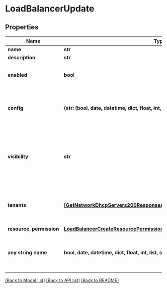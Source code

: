 # LoadBalancerUpdate


## Properties
Name | Type | Description | Notes
------------ | ------------- | ------------- | -------------
**name** | **str** | Name | [optional] 
**description** | **str** | Description | [optional] 
**enabled** | **bool** | Activate (true) or disable (false) | [optional] 
**config** | **{str: (bool, date, datetime, dict, float, int, list, str, none_type)}** | Configuration object with parameters that vary by load balancer type. | [optional] 
**visibility** | **str** | private or public | [optional]  if omitted the server will use the default value of "public"
**tenants** | [**[GetNetworkDhcpServers200ResponseAllOfNetworkDhcpServersInnerOwner]**](GetNetworkDhcpServers200ResponseAllOfNetworkDhcpServersInnerOwner.md) | Array of tenant account ids that are allowed access | [optional] 
**resource_permission** | [**LoadBalancerCreateResourcePermission**](LoadBalancerCreateResourcePermission.md) |  | [optional] 
**any string name** | **bool, date, datetime, dict, float, int, list, str, none_type** | any string name can be used but the value must be the correct type | [optional]

[[Back to Model list]](../README.md#documentation-for-models) [[Back to API list]](../README.md#documentation-for-api-endpoints) [[Back to README]](../README.md)


